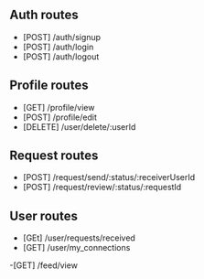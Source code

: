 ## Auth routes

- [POST] /auth/signup
- [POST] /auth/login
- [POST] /auth/logout

## Profile routes

- [GET] /profile/view
- [POST] /profile/edit
- [DELETE] /user/delete/:userId

## Request routes

- [POST] /request/send/:status/:receiverUserId
- [POST] /request/review/:status/:requestId

## User routes
- [GEt] /user/requests/received
- [GET] /user/my_connections

-[GET] /feed/view
